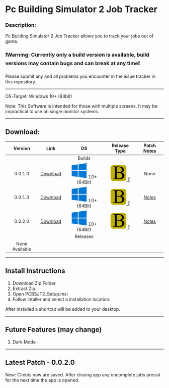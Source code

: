 # Pc Building Simulator 2 Job Tracker

### Description:
Pc Building Simulator 2 Job Tracker allows you to track your jobs out of game.

### **❗Warning: Currently only a build version is available, build versions may contain bugs and can break at any time❗**

Please submit any and all problems you encounter in the issue tracker in this repository.

---
OS-Target: Windows 10+ (64bit)

Note: This Software is intended for those with multiple screens. It may be impractical to use on single monitor systems.
***

## Download:

| Version | Link | OS | Release Type | Patch Notes |
| :-------: | :----: | :--: | :-: | :-: |
|  |  | Builds |  |  |
| 0.0.1.0 | [Download](https://raw.githubusercontent.com/LoumosTech/Pc-Building-Simulator-2-Job-Tracker/main/Assets/files/PCBS2JT0.0.1.0.zip) | ![image](/Assets/img/windows.png) 10+ (64Bit) | <div style="display:block; margin: auto;"><img src="/Assets/img/build.png" alt="drawing" width="50" height="50" /><a href="https://github.com/LoumosTech/Pc-Building-Simulator-2-Job-Tracker/blob/main/Assets/files/RnB.md"> ?<a/><div/> | None |
| 0.0.1.3 | [Download](https://raw.githubusercontent.com/LoumosTech/Pc-Building-Simulator-2-Job-Tracker/main/Assets/files/PCBSJT2-0.0.1.3.zip) | ![image](/Assets/img/windows.png) 10+ (64Bit) | <div style="display:block; margin: auto;"><img src="/Assets/img/build.png" alt="drawing" width="50" height="50" /><a href="https://github.com/LoumosTech/Pc-Building-Simulator-2-Job-Tracker/blob/main/Assets/files/RnB.md"> ?<a/><div/> | [Notes](https://github.com/LoumosTech/Pc-Building-Simulator-2-Job-Tracker/blob/main/Assets/PatchNotes/Patch-0.0.1.3.md) |
| 0.0.2.0 | [Download](https://raw.githubusercontent.com/LoumosTech/Pc-Building-Simulator-2-Job-Tracker/main/Assets/files/PCBSJT2-0.0.2.0.zip) | ![image](/Assets/img/windows.png) 10+ (64Bit) | <div style="display:block; margin: auto;"><img src="/Assets/img/build.png" alt="drawing" width="50" height="50" /><a href="https://github.com/LoumosTech/Pc-Building-Simulator-2-Job-Tracker/blob/main/Assets/files/RnB.md"> ?<a/><div/> | [Notes](https://github.com/LoumosTech/Pc-Building-Simulator-2-Job-Tracker/blob/main/Assets/PatchNotes/Patch-0.0.2.0.md) |
|  |  | Releases |  |  |
| None Available |

***

## Install Instructions

1. Download Zip Folder.
2. Extract Zip.
3. Open PCBSJT2_Setup.msi
4. Follow Intaller and select a installation location.

After installed a shortcut will be added to your desktop.

***
## Future Features (may change)

1. Dark Mode
  
  
***
  
## Latest Patch - 0.0.2.0
  
New: Clients now are saved. After closing app any uncomplete jobs presist for the next time the app is opened.
